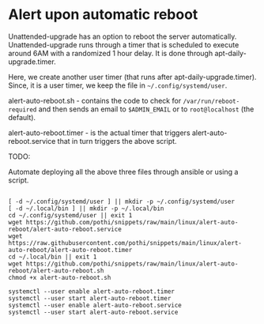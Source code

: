 # Alert upon automatic reboot

Unattended-upgrade has an option to reboot the server automatically. Unattended-upgrade runs through a timer that is scheduled to execute around 6AM with a randomized 1 hour delay. It is done through apt-daily-upgrade.timer.

Here, we create another user timer (that runs after apt-daily-upgrade.timer). Since, it is a user timer, we keep the file in `~/.config/systemd/user`.

alert-auto-reboot.sh - contains the code to check for `/var/run/reboot-required` and then sends an email to `$ADMIN_EMAIL` or to `root@localhost` (the default).

alert-auto-reboot.timer - is the actual timer that triggers alert-auto-reboot.service that in turn triggers the above script.

TODO:

Automate deploying all the above three files through ansible or using a script.

```

[ -d ~/.config/systemd/user ] || mkdir -p ~/.config/systemd/user
[ -d ~/.local/bin ] || mkdir -p ~/.local/bin
cd ~/.config/systemd/user || exit 1
wget https://github.com/pothi/snippets/raw/main/linux/alert-auto-reboot/alert-auto-reboot.service
wget https://raw.githubusercontent.com/pothi/snippets/main/linux/alert-auto-reboot/alert-auto-reboot.timer
cd ~/.local/bin || exit 1
wget https://github.com/pothi/snippets/raw/main/linux/alert-auto-reboot/alert-auto-reboot.sh
chmod +x alert-auto-reboot.sh

systemctl --user enable alert-auto-reboot.timer
systemctl --user start alert-auto-reboot.timer
systemctl --user enable alert-auto-reboot.service
systemctl --user start alert-auto-reboot.service

```

